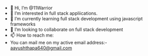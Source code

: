 - 👋 Hi, I’m @11Warrior
- 👀 I’m interested in full stack appliications.
- 🌱 I’m currently learning full stack development using javascript frameworks
- 💞️ I’m looking to collaborate on full stack development
- 📫 How to reach me:
- You can mail me on my active email address:- aayushthapa640@gmail.com




